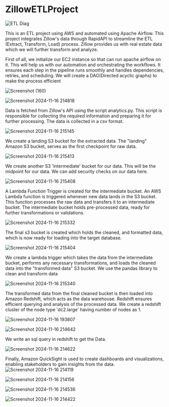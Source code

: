 # ZillowETLProject

![ETL Diag](https://github.com/user-attachments/assets/7fc083bf-3637-4242-834a-21c406c2436a)

This is an ETL project using AWS and automated using Apache Airflow.
This project integrates Zillow's data through RapidAPI to streamline the ETL (Extract, Transform, Load) process. Zillow provides us with real estate data which we will further transform and analyze.


First of all, we initialize our EC2 instance so that can run apache airflow on it. This will help us with our automation and orchestrating the workflows. It ensures each step in the pipeline runs smoothly and handles dependencies, retries, and scheduling. We will create a DAG(Directed acyclic graphs) to make the process efficient  

![Screenshot (160)](https://github.com/user-attachments/assets/ad9eed3e-bb50-4724-b15a-9d27f1cfda75)


![Screenshot 2024-11-16 214818](https://github.com/user-attachments/assets/a471ef66-d518-43d9-bf39-29542fb1ca63)


Data is fetched from Zillow's API using the script analytics.py. This script is responsible for collecting the required information and preparing it for further processing. The data is collected in a csv format.
   
 ![Screenshot 2024-11-16 215145](https://github.com/user-attachments/assets/4d8fb853-015c-49d7-bd81-89883a695200)



We create a landing S3 bucket for the extracted data. The "landing" Amazon S3 bucket, serves as the first checkpoint for raw data.

  ![Screenshot 2024-11-16 215413](https://github.com/user-attachments/assets/47b09143-fc4c-4986-b384-d75025c6f5d4)



We create another S3 'intermediate' bucket for our data. This will be the midpoint for our data. We can add security checks on our data here.

![Screenshot 2024-11-16 215408](https://github.com/user-attachments/assets/e42db1a4-028b-4f37-8def-c29e962c5d61)

  
A Lambda Function Trigger is created for the intermediate bucket.
An AWS Lambda function is triggered whenever new data lands in the S3 bucket. This function processes the raw data and transfers it to an intermediate bucket. The intermediate bucket holds pre-processed data, ready for further transformations or validations.

![Screenshot 2024-11-16 215332](https://github.com/user-attachments/assets/7aedafe8-f0ec-4425-a31d-1dc9389d0fb2)


The final s3 bucket is created which holds the cleaned, and formatted data, which is now ready for loading into the target database.

![Screenshot 2024-11-16 215404](https://github.com/user-attachments/assets/c69e2f00-f69b-4e9f-9df3-656973e68ad1)

We create a lambda trigger which takes the data from the intermediate bucket, performs any necessary transformations, and loads the cleaned data into the "transformed data" S3 bucket. We use the pandas library to clean and transform data

![Screenshot 2024-11-16 215340](https://github.com/user-attachments/assets/7a59bde9-5210-4eda-9d78-f92d44a61364)

The transformed data from the final cleaned bucket is then loaded into Amazon Redshift, which acts as the data warehouse. Redshift ensures efficient querying and analysis of the processed data. We create a redshift cluster of the node type 'dc2.large' having number of nodes as 1.


![Screenshot 2024-11-16 193807](https://github.com/user-attachments/assets/f2250eae-1e0f-4f21-bbce-a85c4ac5e384)

![Screenshot 2024-11-16 214642](https://github.com/user-attachments/assets/728c8b1b-1959-4247-bed0-a3867d2983c4)

We write an sql query in redshift to get the Data.

![Screenshot 2024-11-16 214622](https://github.com/user-attachments/assets/673d0f5e-f8e1-40dc-8be2-242ef8ffb158)

Finally, Amazon QuickSight is used to create dashboards and visualizations, enabling stakeholders to gain insights from the data.
![Screenshot 2024-11-16 214119](https://github.com/user-attachments/assets/5fb9be1f-9c60-4cba-adc7-a63b8635c087)

![Screenshot 2024-11-16 214156](https://github.com/user-attachments/assets/6e65acc0-e31e-4613-a81c-18fba0467840)

![Screenshot 2024-11-16 214536](https://github.com/user-attachments/assets/b104f6dc-cd23-4c33-b997-0639ff29ddf7)

![Screenshot 2024-11-16 214422](https://github.com/user-attachments/assets/048b1042-9c05-481d-a234-50a6f9c2d0f8)











